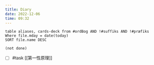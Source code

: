 ```yaml
---
title: Diary
date: 2022-12-06
time: 09:32
---
```


```dataview
table aliases, cards-deck from #ordBog AND !#suffiks AND !#præfiks Where file.mday = date(today)
SORT file.name DESC
```

```tasks
(not done)
```


- [ ] #task [[第一性原理]]